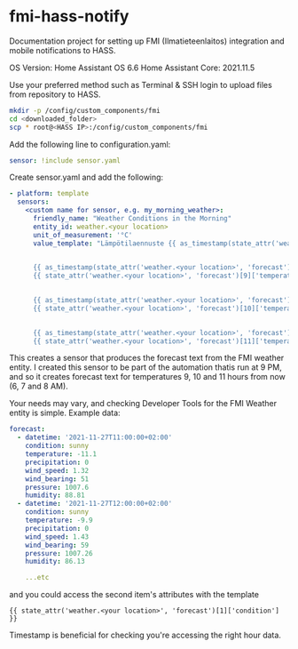 # fmi-hass-notify
Documentation project for setting up FMI (Ilmatieteenlaitos) integration and mobile notifications to HASS.

  OS Version:               Home Assistant OS 6.6
  Home Assistant Core:      2021.11.5

Use your preferred method such as Terminal & SSH login to upload files from repository to HASS.

```bash
mkdir -p /config/custom_components/fmi
cd <downloaded_folder>
scp * root@<HASS IP>:/config/custom_components/fmi
```

Add the following line to configuration.yaml:

```yaml
sensor: !include sensor.yaml
```

Create sensor.yaml and add the following:

```yaml
- platform: template
  sensors:
    <custom name for sensor, e.g. my_morning_weather>:
      friendly_name: "Weather Conditions in the Morning"
      entity_id: weather.<your location>
      unit_of_measurement: '°C'
      value_template: "Lämpötilaennuste {{ as_timestamp(state_attr('weather.<your location>', 'forecast')[9]['datetime']) | timestamp_custom('%d.%m.%y') }}:
  

      {{ as_timestamp(state_attr('weather.<your location>', 'forecast')[9]['datetime']) | timestamp_custom('klo %H:%M') }}:
      {{ state_attr('weather.<your location>', 'forecast')[9]['temperature']}} °C
  

      {{ as_timestamp(state_attr('weather.<your location>', 'forecast')[10]['datetime']) | timestamp_custom('klo %H:%M') }}:
      {{ state_attr('weather.<your location>', 'forecast')[10]['temperature']}} °C
  

      {{ as_timestamp(state_attr('weather.<your location>', 'forecast')[11]['datetime']) | timestamp_custom('klo %H:%M') }}:
      {{ state_attr('weather.<your location>', 'forecast')[11]['temperature']}} °C"
```

This creates a sensor that produces the forecast text from the FMI weather entity. I created this sensor to be part of the automation thatis run at 9 PM, and so it creates forecast text for temperatures 9, 10 and 11 hours from now (6, 7 and 8 AM).

Your needs may vary, and checking Developer Tools for the FMI Weather entity is simple. Example data:

```yaml
forecast:
  - datetime: '2021-11-27T11:00:00+02:00'
    condition: sunny
    temperature: -11.1
    precipitation: 0
    wind_speed: 1.32
    wind_bearing: 51
    pressure: 1007.6
    humidity: 88.81
  - datetime: '2021-11-27T12:00:00+02:00'
    condition: sunny
    temperature: -9.9
    precipitation: 0
    wind_speed: 1.43
    wind_bearing: 59
    pressure: 1007.26
    humidity: 86.13

    ...etc
```

and you could access the second item's attributes with the template

    {{ state_attr('weather.<your location>', 'forecast')[1]['condition'] }}

Timestamp is beneficial for checking you're accessing the right hour data.